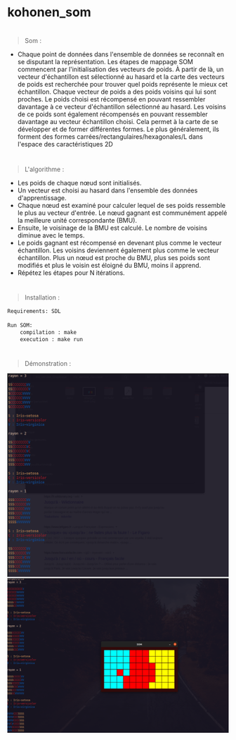 # kohonen_som
#
> Som : 

* Chaque point de données dans l'ensemble de données se reconnaît en se disputant la représentation. 
Les étapes de mappage SOM commencent par l'initialisation des vecteurs de poids. 
À partir de là, un vecteur d'échantillon est sélectionné au hasard et la carte des vecteurs de poids est recherchée pour trouver quel poids représente le mieux cet échantillon. 
Chaque vecteur de poids a des poids voisins qui lui sont proches. Le poids choisi est récompensé en pouvant ressembler davantage à ce vecteur d'échantillon sélectionné au hasard. 
Les voisins de ce poids sont également récompensés en pouvant ressembler davantage au vecteur échantillon choisi. Cela permet à la carte de se développer et de former différentes formes. 
Le plus généralement, ils forment des formes carrées/rectangulaires/hexagonales/L dans l'espace des caractéristiques 2D

#    
 

> L'algorithme : 

* Les poids de chaque nœud sont initialisés.
* Un vecteur est choisi au hasard dans l'ensemble des données d'apprentissage.
* Chaque nœud est examiné pour calculer lequel de ses poids ressemble le plus au vecteur d'entrée. Le nœud gagnant est communément appelé la meilleure unité correspondante (BMU).
* Ensuite, le voisinage de la BMU est calculé. Le nombre de voisins diminue avec le temps.
* Le poids gagnant est récompensé en devenant plus comme le vecteur échantillon. Les voisins deviennent également plus comme le vecteur échantillon. Plus un nœud est proche du BMU, plus ses poids sont modifiés et plus le voisin est éloigné du BMU, moins il apprend.
* Répétez les étapes pour N itérations.

#

> Installation :
    
    Requirements: SDL
    
    Run SOM:   
        compilation : make
        execution : make run 
#
> Démonstration :

![Alt Text](https://github.com/mir-ak/kohonen_som/blob/main/Som_classique/image_som.png)
![Alt Text](https://github.com/mir-ak/kohonen_som/blob/main/Som_version_Graphique_SDL/image_som.png)
